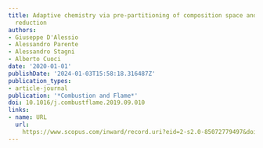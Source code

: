 ```yaml
---
title: Adaptive chemistry via pre-partitioning of composition space and mechanism
  reduction
authors:
- Giuseppe D'Alessio
- Alessandro Parente
- Alessandro Stagni
- Alberto Cuoci
date: '2020-01-01'
publishDate: '2024-01-03T15:58:18.316487Z'
publication_types:
- article-journal
publication: '*Combustion and Flame*'
doi: 10.1016/j.combustflame.2019.09.010
links:
- name: URL
  url: 
    https://www.scopus.com/inward/record.uri?eid=2-s2.0-85072779497&doi=10.1016%2fj.combustflame.2019.09.010&partnerID=40&md5=8c308d52b58e8a0d80eca32ec45b9be7
---
```

